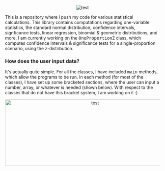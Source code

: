 <p align="center">
  <img src="https://github.com/CaptMD-11/imageWIPs/blob/master/vstatslogo.png?raw=true" alt="test"/>
</p>

This is a repository where I push my code for various statistical calculations. This library contains computations regarding one-variable statistics, the standard normal distribution, confidence intervals, signficance tests, linear regression, binomial & geometric distributions, and more. I am currently working on the <samp>OneProportionZ</samp> class, which computes confidence intervals & significance tests for a single-proportion scenario, using the <i>z</i>-distribution. 

### How does the user input data? ###

It's actually quite simple. For all the classes, I have included <samp>main</samp> methods, which allow the programs to be run. In each method (for most of the classes), I have set up some bracketed sections, where the user can input a number, array, or whatever is needed (shown below). With respect to the classes that do not have this bracket system, I am working on it :) 

<p align="center">
  <img src="https://github.com/CaptMD-11/imageWIPs/blob/master/userinputscreenshot.png?raw=true" alt="test" width="570" height="215.5">
</p>
